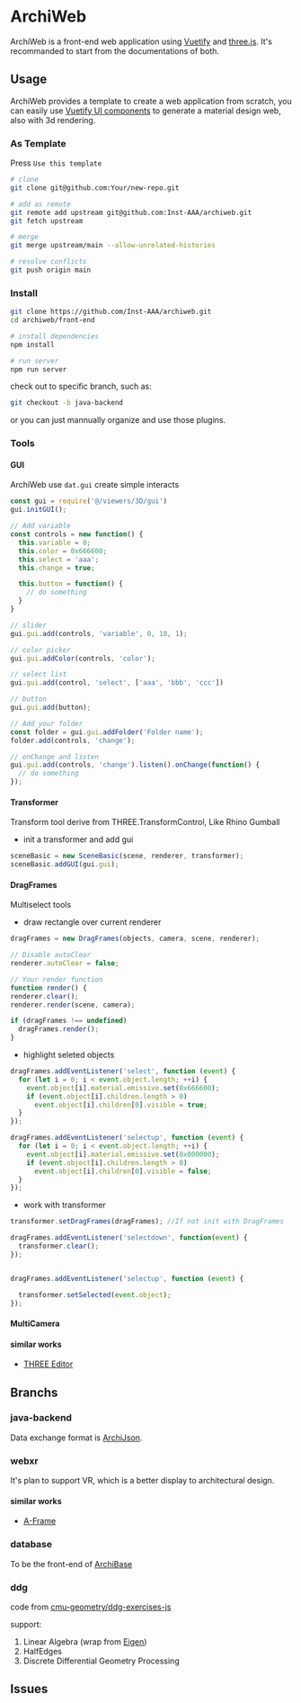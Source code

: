 # ArchiWeb
ArchiWeb is a front-end web application using [Vuetify](https://vuetifyjs.com/en/) and [three.js](https://threejs.org/). It's recommanded to start from the documentations of both.

## Usage
ArchiWeb provides a template to create a web application from scratch, you can easily use [Vuetify UI components](https://vuetifyjs.com/en/components/buttons/) to generate a material design web, also with 3d rendering.
### As Template
Press `Use this template`
``` bash
# clone
git clone git@github.com:Your/new-repo.git

# add as remote 
git remote add upstream git@github.com:Inst-AAA/archiweb.git
git fetch upstream

# merge
git merge upstream/main --allow-unrelated-histories

# resolve conflicts
git push origin main

```
### Install
``` bash
git clone https://github.com/Inst-AAA/archiweb.git
cd archiweb/front-end

# install dependencies
npm install

# run server
npm run server
```

check out to specific branch, such as:
``` bash
git checkout -b java-backend
```
or you can just mannually organize and use those plugins.

### Tools
#### GUI
ArchiWeb use `dat.gui` create simple interacts
``` javascript
const gui = require('@/viewers/3D/gui')
gui.initGUI();

// Add variable
const controls = new function() {
  this.variable = 0;
  this.color = 0x666600;
  this.select = 'aaa';
  this.change = true;

  this.button = function() {
    // do something
  }
}

// slider
gui.gui.add(controls, 'variable', 0, 10, 1);

// color picker
gui.gui.addColor(controls, 'color');

// select list
gui.gui.add(control, 'select', ['aaa', 'bbb', 'ccc'])

// button
gui.gui.add(button);

// Add your folder
const folder = gui.gui.addFolder('Folder name');
folder.add(controls, 'change');

// onChange and listen
gui.gui.add(controls, 'change').listen().onChange(function() {
  // do something
});
```

#### Transformer
Transform tool derive from THREE.TransformControl, Like Rhino Gumball
- init a transformer and add gui
``` javascript
sceneBasic = new SceneBasic(scene, renderer, transformer);
sceneBasic.addGUI(gui.gui);
```
#### DragFrames
Multiselect tools
- draw rectangle over current renderer
```javascript
dragFrames = new DragFrames(objects, camera, scene, renderer);

// Disable autoClear
renderer.autoClear = false;

// Your render function
function render() {
renderer.clear();
renderer.render(scene, camera);

if (dragFrames !== undefined)
  dragFrames.render();
}

```

- highlight seleted objects
``` javascript
dragFrames.addEventListener('select', function (event) {
  for (let i = 0; i < event.object.length; ++i) {
    event.object[i].material.emissive.set(0x666600);
    if (event.object[i].children.length > 0)
      event.object[i].children[0].visible = true;
  }
});

dragFrames.addEventListener('selectup', function (event) {
  for (let i = 0; i < event.object.length; ++i) {
    event.object[i].material.emissive.set(0x000000);
    if (event.object[i].children.length > 0)
      event.object[i].children[0].visible = false;
  }
});
```
- work with transformer
``` javascript
transformer.setDragFrames(dragFrames); //If not init with DragFrames

dragFrames.addEventListener('selectdown', function(event) {
  transformer.clear();
});


dragFrames.addEventListener('selectup', function (event) {

  transformer.setSelected(event.object);
});

```

#### MultiCamera

#### similar works
- [THREE Editor](https://threejs.org/editor/)
## Branchs
### java-backend
Data exchange format is [ArchiJson](https://github.com/Inst-AAA/archijson).

### webxr
It's plan to support VR, which is a better display to architectural design.
#### similar works
- [A-Frame](https://aframe.io/)

### database
To be the front-end of [ArchiBase](https://github.com/Inst-AAA/archibase)

### ddg
code from [cmu-geometry/ddg-exercises-js](https://github.com/cmu-geometry/ddg-exercises-js) 

support:  
1. Linear Algebra (wrap from [Eigen](https://eigen.tuxfamily.org/))
2. HalfEdges
3. Discrete Differential Geometry Processing

## Issues
